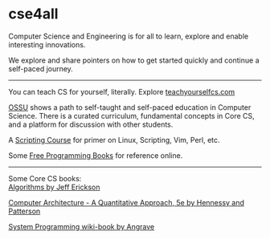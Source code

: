# cse4all
Computer Science and Engineering is for all to learn, explore and enable interesting innovations. 

We explore and share pointers on how to get started quickly and continue a self-paced journey. 

----

You can teach CS for yourself, literally. Explore [teachyourselfcs.com](https://teachyourselfcs.com)

[OSSU](https://github.com/ossu/computer-science) shows a path to self-taught and self-paced education in Computer Science. There is a curated curriculum, fundamental concepts in Core CS, and a platform for discussion with other students. 

A [Scripting Course](https://github.com/learnbyexample/scripting_course#ebooks) for primer on Linux, Scripting, Vim, Perl, etc. 

Some [Free Programming Books](https://ebookfoundation.github.io/free-programming-books/books/free-programming-books.html) for reference online. 

----

Some Core CS books:  
[Algorithms by Jeff Erickson](http://jeffe.cs.illinois.edu/teaching/algorithms/) 

[Computer Architecture - A Quantitative Approach, 5e by Hennessy and Patterson](http://acs.pub.ro/~cpop/SMPA/Computer%20Architecture%20A%20Quantitative%20Approach%20(5th%20edition).pdf)

[System Programming wiki-book by Angrave](https://github.com/angrave/SystemProgramming/wiki)
